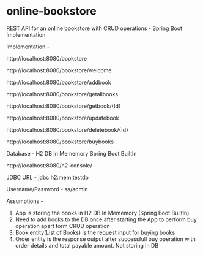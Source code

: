 # online-bookstore
REST API for an online bookstore with CRUD operations - Spring Boot Implementation

Implementation -

http://localhost:8080/bookstore

http://localhost:8080/bookstore/welcome

http://localhost:8080/bookstore/addbook

http://localhost:8080/bookstore/getallbooks

http://localhost:8080/bookstore/getbook/{Id}

http://localhost:8080/bookstore/updatebook

http://localhost:8080/bookstore/deletebook/{Id}

http://localhost:8080/bookstore/buybooks


Database - H2 DB In Mememory Spring Boot BuiltIn

http://localhost:8080/h2-console/

JDBC URL - jdbc:h2:mem:testdb

Username/Password - sa/admin

Assumptions -
1. App is storing the books in  H2 DB In Mememory (Spring Boot BuiltIn)
2. Need to add books to the DB once after starting the App to perform buy operation apart form CRUD operation
3. Book entity(List of Books) is the request input for buying books
4. Order entity is the response output after successfull buy operation with order details and total payable amount. Not storing in DB

